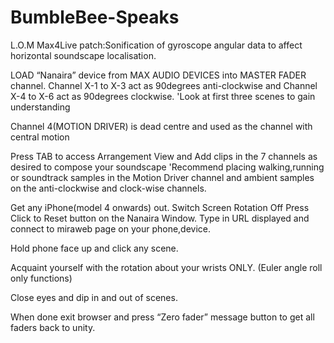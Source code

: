 # BumbleBee-Speaks
L.O.M Max4Live patch:Sonification of gyroscope angular data to affect horizontal soundscape localisation.

 LOAD “Nanaira” device from MAX AUDIO DEVICES into MASTER FADER channel.
   Channel X-1 to X-3 act as 90degrees anti-clockwise and Channel X-4 to X-6 act as 90degrees clockwise.
  'Look at first three scenes to gain understanding
  
 Channel 4(MOTION DRIVER) is dead centre and used as the channel with central motion
 
 Press TAB to access Arrangement View and Add clips in the 7 channels as desired to compose your soundscape
   'Recommend placing walking,running or soundtrack samples in the Motion Driver channel and ambient samples on the anti-clockwise and clock-wise channels.

Get any iPhone(model 4 onwards) out. Switch Screen Rotation Off Press Click to Reset button on the Nanaira Window.
Type in URL displayed and connect to miraweb page on your phone,device.

Hold phone face up and click any scene.

Acquaint yourself with the rotation about your wrists ONLY. (Euler angle roll only functions)

Close eyes and dip in and out of scenes.

When done exit browser and press “Zero fader” message button to get all faders back to unity.
 

